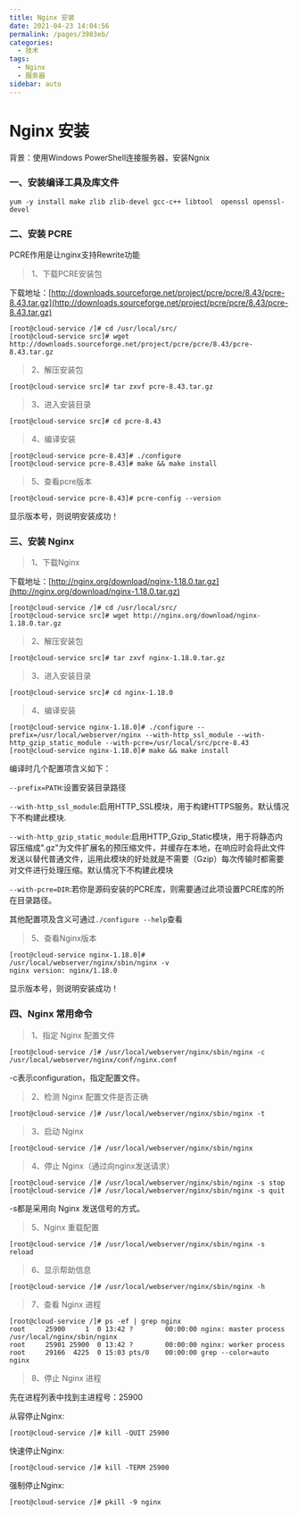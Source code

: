```yaml
---
title: Nginx 安装
date: 2021-04-23 14:04:56
permalink: /pages/3983eb/
categories: 
  - 技术
tags: 
  - Nginx
  - 服务器 
sidebar: auto
---
```

# Nginx 安装

背景：使用Windows PowerShell连接服务器，安装Ngnix
### 一、安装编译工具及库文件
``` shell
yum -y install make zlib zlib-devel gcc-c++ libtool  openssl openssl-devel
```
### 二、安装 PCRE
PCRE作用是让nginx支持Rewrite功能
> 1、下载PCRE安装包

下载地址：[http://downloads.sourceforge.net/project/pcre/pcre/8.43/pcre-8.43.tar.gz](http://downloads.sourceforge.net/project/pcre/pcre/8.43/pcre-8.43.tar.gz)
``` shell
[root@cloud-service /]# cd /usr/local/src/
[root@cloud-service src]# wget http://downloads.sourceforge.net/project/pcre/pcre/8.43/pcre-8.43.tar.gz
```

> 2、解压安装包

``` shell
[root@cloud-service src]# tar zxvf pcre-8.43.tar.gz
```
> 3、进入安装目录

``` shell
[root@cloud-service src]# cd pcre-8.43
```
> 4、编译安装

``` shell
[root@cloud-service pcre-8.43]# ./configure
[root@cloud-service pcre-8.43]# make && make install
```
> 5、查看pcre版本

``` shell
[root@cloud-service pcre-8.43]# pcre-config --version
```
显示版本号，则说明安装成功！

### 三、安装 Nginx
> 1、下载Nginx

下载地址：[http://nginx.org/download/nginx-1.18.0.tar.gz](http://nginx.org/download/nginx-1.18.0.tar.gz)

``` shell
[root@cloud-service /]# cd /usr/local/src/
[root@cloud-service src]# wget http://nginx.org/download/nginx-1.18.0.tar.gz
```
> 2、解压安装包

``` shell
[root@cloud-service src]# tar zxvf nginx-1.18.0.tar.gz  
```
> 3、进入安装目录

``` shell
[root@cloud-service src]# cd nginx-1.18.0   
```

> 4、编译安装

``` shell
[root@cloud-service nginx-1.18.0]# ./configure --prefix=/usr/local/webserver/nginx --with-http_ssl_module --with-http_gzip_static_module --with-pcre=/usr/local/src/pcre-8.43
[root@cloud-service nginx-1.18.0]# make && make install
```
编译时几个配置项含义如下：

`--prefix=PATH`:设置安装目录路径

`--with-http_ssl_module`:启用HTTP_SSL模块，用于构建HTTPS服务。默认情况下不构建此模块.

`--with-http_gzip_static_module`:启用HTTP_Gzip_Static模块，用于将静态内容压缩成".gz"为文件扩展名的预压缩文件，并缓存在本地，在响应时会将此文件发送以替代普通文件，运用此模块的好处就是不需要（Gzip）每次传输时都需要对文件进行处理压缩。默认情况下不构建此模块

`--with-pcre=DIR`:若你是源码安装的PCRE库，则需要通过此项设置PCRE库的所在目录路径。

其他配置项及含义可通过`./configure --help`查看

> 5、查看Nginx版本

``` shell
[root@cloud-service nginx-1.18.0]# /usr/local/webserver/nginx/sbin/nginx -v
nginx version: nginx/1.18.0
```
显示版本号，则说明安装成功！

### 四、Nginx 常用命令

> 1、指定 Nginx 配置文件

``` shell
[root@cloud-service /]# /usr/local/webserver/nginx/sbin/nginx -c /usr/local/webserver/nginx/conf/nginx.conf
```
-c表示configuration，指定配置文件。
> 2、检测 Nginx 配置文件是否正确

``` shell
[root@cloud-service /]# /usr/local/webserver/nginx/sbin/nginx -t
```
> 3、启动 Nginx

``` shell
[root@cloud-service /]# /usr/local/webserver/nginx/sbin/nginx
```
> 4、停止 Nginx（通过向nginx发送请求）

``` shell
[root@cloud-service /]# /usr/local/webserver/nginx/sbin/nginx -s stop
[root@cloud-service /]# /usr/local/webserver/nginx/sbin/nginx -s quit
```
-s都是采用向 Nginx 发送信号的方式。
> 5、Nginx 重载配置

``` shell
[root@cloud-service /]# /usr/local/webserver/nginx/sbin/nginx -s reload
```
> 6、显示帮助信息

``` shell
[root@cloud-service /]# /usr/local/webserver/nginx/sbin/nginx -h
```
> 7、查看 Nginx 进程

``` shell
[root@cloud-service /]# ps -ef | grep nginx
root     25900     1  0 13:42 ?        00:00:00 nginx: master process /usr/local/nginx/sbin/nginx
root     25901 25900  0 13:42 ?        00:00:00 nginx: worker process
root     29166  4225  0 15:03 pts/0    00:00:00 grep --color=auto nginx
```
> 8、停止 Nginx 进程

先在进程列表中找到主进程号：25900

从容停止Nginx:
``` shell
[root@cloud-service /]# kill -QUIT 25900
```
快速停止Nginx:
``` shell
[root@cloud-service /]# kill -TERM 25900
```
强制停止Nginx:
``` shell
[root@cloud-service /]# pkill -9 nginx
```